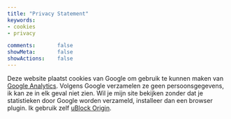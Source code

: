 ```yaml
---
title: "Privacy Statement"
keywords:
- cookies
- privacy

comments:       false
showMeta:       false
showActions:    false
---
```

Deze website plaatst cookies van Google om gebruik te kunnen maken van [Google Analytics](https://analytics.google.com/).
Volgens Google verzamelen ze geen persoonsgegevens, ik kan ze in elk geval niet zien.
Wil je mijn site bekijken zonder dat je statistieken door Google worden verzameld,
installeer dan een browser plugin. Ik gebruik zelf [uBlock Origin](https://github.com/gorhill/uBlock/wiki).

